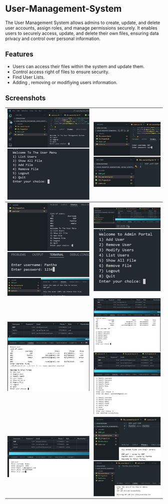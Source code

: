 # User-Management-System

The User Management System allows admins to create, update, and delete user accounts, assign roles, and manage permissions securely. It enables users to securely access, update, and delete their own files, ensuring data privacy and control over personal information.

## **Features**
- Users can access their files  within the system and update them.
- Control access right of files to ensure security.
- Find User Lists.
- Adding , removing or modifiying users information.

## **Screenshots**
| ![Image 1](UserManagementimg/Img0.jpg)  ![Image 2](UserManagementimg/Img2u.jpg) | ![Image7](UserManagementimg/Img1u.jpg) ![Image3](UserManagementimg/Img3u.jpg) |  
|---------------------------------------------------------------------------------|-------------------------------------------------------------------------------|
| ![Image 1](UserManagementimg/Img4u.jpg)  ![Image 2](UserManagementimg/Img5U.png) ![Image3](UserManagementimg/img6u.jpg) | ![Image7](UserManagementimg/Img1.jpg) ![Image3](UserManagementimg/Img2.jpg) |  
|![Image3](UserManagementimg/Img4.jpg)  | ![Image3](UserManagementimg/Img5.jpg)  ![Image3](UserManagementimg/Img6.jpg) |  
| ![Image3](UserManagementimg/Img3.jpg)   | ![Image3](UserManagementimg/Img7.jpg) ![Image3](UserManagementimg/Img8.jpg) |  
